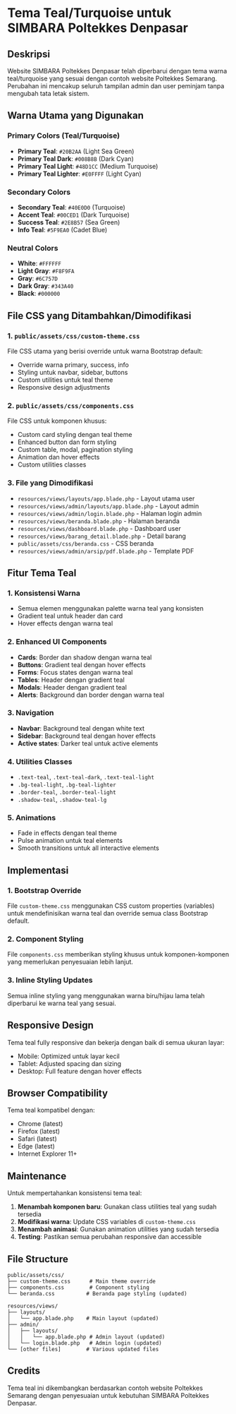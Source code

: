 # Tema Teal/Turquoise untuk SIMBARA Poltekkes Denpasar

## Deskripsi
Website SIMBARA Poltekkes Denpasar telah diperbarui dengan tema warna teal/turquoise yang sesuai dengan contoh website Poltekkes Semarang. Perubahan ini mencakup seluruh tampilan admin dan user peminjam tanpa mengubah tata letak sistem.

## Warna Utama yang Digunakan

### Primary Colors (Teal/Turquoise)
- **Primary Teal**: `#20B2AA` (Light Sea Green)
- **Primary Teal Dark**: `#008B8B` (Dark Cyan)
- **Primary Teal Light**: `#48D1CC` (Medium Turquoise)
- **Primary Teal Lighter**: `#E0FFFF` (Light Cyan)

### Secondary Colors
- **Secondary Teal**: `#40E0D0` (Turquoise)
- **Accent Teal**: `#00CED1` (Dark Turquoise)
- **Success Teal**: `#2E8B57` (Sea Green)
- **Info Teal**: `#5F9EA0` (Cadet Blue)

### Neutral Colors
- **White**: `#FFFFFF`
- **Light Gray**: `#F8F9FA`
- **Gray**: `#6C757D`
- **Dark Gray**: `#343A40`
- **Black**: `#000000`

## File CSS yang Ditambahkan/Dimodifikasi

### 1. `public/assets/css/custom-theme.css`
File CSS utama yang berisi override untuk warna Bootstrap default:
- Override warna primary, success, info
- Styling untuk navbar, sidebar, buttons
- Custom utilities untuk teal theme
- Responsive design adjustments

### 2. `public/assets/css/components.css`
File CSS untuk komponen khusus:
- Custom card styling dengan teal theme
- Enhanced button dan form styling
- Custom table, modal, pagination styling
- Animation dan hover effects
- Custom utilities classes

### 3. File yang Dimodifikasi
- `resources/views/layouts/app.blade.php` - Layout utama user
- `resources/views/admin/layouts/app.blade.php` - Layout admin
- `resources/views/admin/login.blade.php` - Halaman login admin
- `resources/views/beranda.blade.php` - Halaman beranda
- `resources/views/dashboard.blade.php` - Dashboard user
- `resources/views/barang_detail.blade.php` - Detail barang
- `public/assets/css/beranda.css` - CSS beranda
- `resources/views/admin/arsip/pdf.blade.php` - Template PDF

## Fitur Tema Teal

### 1. Konsistensi Warna
- Semua elemen menggunakan palette warna teal yang konsisten
- Gradient teal untuk header dan card
- Hover effects dengan warna teal

### 2. Enhanced UI Components
- **Cards**: Border dan shadow dengan warna teal
- **Buttons**: Gradient teal dengan hover effects
- **Forms**: Focus states dengan warna teal
- **Tables**: Header dengan gradient teal
- **Modals**: Header dengan gradient teal
- **Alerts**: Background dan border dengan warna teal

### 3. Navigation
- **Navbar**: Background teal dengan white text
- **Sidebar**: Background teal dengan hover effects
- **Active states**: Darker teal untuk active elements

### 4. Utilities Classes
- `.text-teal`, `.text-teal-dark`, `.text-teal-light`
- `.bg-teal-light`, `.bg-teal-lighter`
- `.border-teal`, `.border-teal-light`
- `.shadow-teal`, `.shadow-teal-lg`

### 5. Animations
- Fade in effects dengan teal theme
- Pulse animation untuk teal elements
- Smooth transitions untuk all interactive elements

## Implementasi

### 1. Bootstrap Override
File `custom-theme.css` menggunakan CSS custom properties (variables) untuk mendefinisikan warna teal dan override semua class Bootstrap default.

### 2. Component Styling
File `components.css` memberikan styling khusus untuk komponen-komponen yang memerlukan penyesuaian lebih lanjut.

### 3. Inline Styling Updates
Semua inline styling yang menggunakan warna biru/hijau lama telah diperbarui ke warna teal yang sesuai.

## Responsive Design
Tema teal fully responsive dan bekerja dengan baik di semua ukuran layar:
- Mobile: Optimized untuk layar kecil
- Tablet: Adjusted spacing dan sizing
- Desktop: Full feature dengan hover effects

## Browser Compatibility
Tema teal kompatibel dengan:
- Chrome (latest)
- Firefox (latest)
- Safari (latest)
- Edge (latest)
- Internet Explorer 11+

## Maintenance
Untuk mempertahankan konsistensi tema teal:

1. **Menambah komponen baru**: Gunakan class utilities teal yang sudah tersedia
2. **Modifikasi warna**: Update CSS variables di `custom-theme.css`
3. **Menambah animasi**: Gunakan animation utilities yang sudah tersedia
4. **Testing**: Pastikan semua perubahan responsive dan accessible

## File Structure
```
public/assets/css/
├── custom-theme.css      # Main theme override
├── components.css        # Component styling
└── beranda.css          # Beranda page styling (updated)

resources/views/
├── layouts/
│   └── app.blade.php    # Main layout (updated)
├── admin/
│   ├── layouts/
│   │   └── app.blade.php # Admin layout (updated)
│   └── login.blade.php   # Admin login (updated)
└── [other files]        # Various updated files
```

## Credits
Tema teal ini dikembangkan berdasarkan contoh website Poltekkes Semarang dengan penyesuaian untuk kebutuhan SIMBARA Poltekkes Denpasar.
